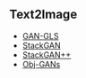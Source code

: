 ## Text2Image

- [GAN-GLS](https://arxiv.org/abs/1605.05396)
- [StackGAN](https://arxiv.org/abs/1612.03242)
- [StackGAN++](https://arxiv.org/abs/1710.10916)
- [Obj-GANs](https://arxiv.org/abs/1902.10740)